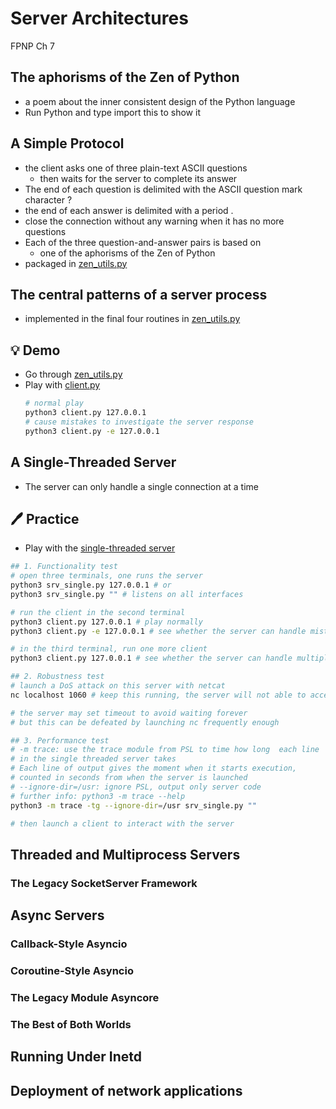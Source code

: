 # Server Architectures
FPNP Ch 7


The aphorisms of the Zen of Python
---
- a poem about the inner consistent design of the Python language
- Run Python and type import this to show it


A Simple Protocol
---
- the client asks one of three plain-text ASCII questions 
   -  then waits for the server to complete its answer
- The end of each question is delimited with the ASCII question mark character ?
- the end of each answer is delimited with a period .
- close the connection without any warning when it has no more questions
- Each of the three question-and-answer pairs is based on 
  - one of the aphorisms of the Zen of Python
- packaged in [zen_utils.py](./srv/zen_utils.py)


The central patterns of a server process
---
- implemented in the final four routines in [zen_utils.py](./srv/zen_utils.py)


💡 Demo
---
- Go through [zen_utils.py](./srv/zen_utils.py)
- Play with [client.py](./srv/client.py)
  ```bash
  # normal play
  python3 client.py 127.0.0.1
  # cause mistakes to investigate the server response
  python3 client.py -e 127.0.0.1
  ```

A Single-Threaded Server
---
- The server can only handle a single connection at a time


🖊️ Practice
---
- Play with the [single-threaded server](./srv/srv_single.py)
  
```bash
## 1. Functionality test
# open three terminals, one runs the server
python3 srv_single.py 127.0.0.1 # or
python3 srv_single.py "" # listens on all interfaces

# run the client in the second terminal
python3 client.py 127.0.0.1 # play normally
python3 client.py -e 127.0.0.1 # see whether the server can handle mistakes

# in the third terminal, run one more client
python3 client.py 127.0.0.1 # see whether the server can handle multiple clients

## 2. Robustness test
# launch a DoS attack on this server with netcat
nc localhost 1060 # keep this running, the server will not able to accept other clients

# the server may set timeout to avoid waiting forever
# but this can be defeated by launching nc frequently enough

## 3. Performance test
# -m trace: use the trace module from PSL to time how long  each line 
# in the single threaded server takes
# Each line of output gives the moment when it starts execution,
# counted in seconds from when the server is launched
# --ignore-dir=/usr: ignore PSL, output only server code
# further info: python3 -m trace --help
python3 -m trace -tg --ignore-dir=/usr srv_single.py ""

# then launch a client to interact with the server
```


## Threaded and Multiprocess Servers

### The Legacy SocketServer Framework

## Async Servers

###  Callback-Style Asyncio

### Coroutine-Style Asyncio

### The Legacy Module Asyncore

### The Best of Both Worlds


## Running Under Inetd

## Deployment of network applications